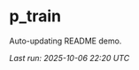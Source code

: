 # p_train

Auto-updating README demo.

<!--START_SECTION:status-->
_Last run: 2025-10-06 22:20 UTC_
<!--END_SECTION:status-->










































































































































































































































































































































































































































































































































































































































































































































































































































































































































































































































